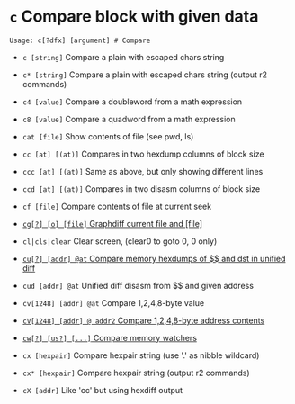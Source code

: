 <!-- TITLE: c -->

#  `c` Compare block with given data


```
Usage: c[?dfx] [argument] # Compare
```


- `c [string]` Compare a plain with escaped chars string
- `c* [string]` Compare a plain with escaped chars string (output r2 commands)
- `c4 [value]` Compare a doubleword from a math expression
- `c8 [value]` Compare a quadword from a math expression
- `cat [file]` Show contents of file (see pwd, ls)
- `cc [at] [(at)]` Compares in two hexdump columns of block size
- `ccc [at] [(at)]` Same as above, but only showing different lines
- `ccd [at] [(at)]` Compares in two disasm columns of block size
- `cf [file]` Compare contents of file at current seek

- [ `cg[?] [o] [file]` Graphdiff current file and [file]](/options/c/cg)

- `cl|cls|clear` Clear screen, (clear0 to goto 0, 0 only)

- [ `cu[?] [addr] @at` Compare memory hexdumps of $$ and dst in unified diff](/options/c/cu)

- `cud [addr] @at` Unified diff disasm from $$ and given address
- `cv[1248] [addr] @at` Compare 1,2,4,8-byte value
- [`cV[1248] [addr] @ addr2` Compare 1,2,4,8-byte address contents](/options/c/c-capv)

- [ `cw[?] [us?] [...]` Compare memory watchers](/options/c/cw)

- `cx [hexpair]` Compare hexpair string (use '.' as nibble wildcard)
- `cx* [hexpair]` Compare hexpair string (output r2 commands)
- `cX [addr]` Like 'cc' but using hexdiff output

<p hidden>c c* c4 c8 cat cc ccc ccd cf cg cl cu cud cv cw cx cx* cX</p>